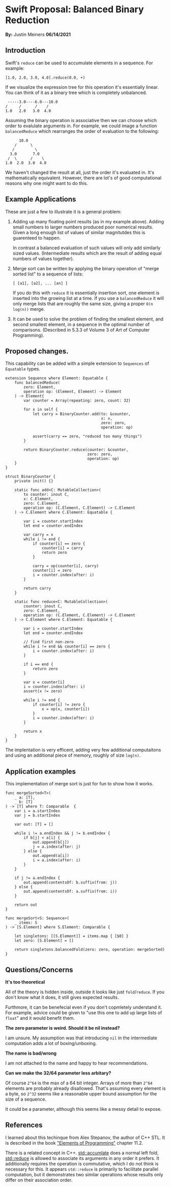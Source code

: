 Swift Proposal: Balanced Binary Reduction
=========================================

**By:** Justin Meiners
**06/14/2021**

## Introduction

Swift's `reduce` can be used to accumulate elements in a sequence.
For example:
    
    [1.0, 2.0, 3.0, 4.0].reduce(0.0, +)

If we visualize the expression tree for this operation
it's essentially linear.
You can think of it as a binary tree which is completely unbalanced.

     -----3.0----6.0---10.0
    /     /      /    /
    1.0   2.0   3.0  4.0


Assuming the binary operation is associative then we can choose which
order to evalulate arguments in.
For example, we could image a function `balancedReduce` which rearranges
the order of evaluation to the following:


          10.0
        /      \
       /         \
      3.0       7.0
     /  \      /    \
    1.0  2.0  3.0  4.0


We haven't changed the result at all, just the order it's evaluated in.
It's mathematically equivalent.
However, there are lot's
of good computational reasons why one might want to do this.

## Example Applications

These are just a few to illustrate it is a general problem:

1. Adding up many floating point results (as in my example above).
   Adding small numbers to larger numbers produced poor numerical results.
   Given a long enough list of values of similar magnitutdes
   this is guarenteed to happen.
   
   In contrast a balanced evaluation of such values will
   only add similarly sized values. (Intermediate results which are
   the result of adding equal numbers of values together).

2. Merge sort can be written by applying the binary operation
   of "merge sorted list" to a sequence of lists:

       [ [a1], [a2], ... [an] ]

    If you do this with `reduce` it is essentially insertion sort,
    one element is inserted into the growing list at a time.
    If you use a `balancedReduce` it will only merge lists
    that are roughly the same size, giving a proper
    `O(n log(n))` merge.

3. It can be used to solve the problem of finding the smallest
   element, and second smallest element, in a sequence
   in the optimal number of comparisons.
   (Described in 5.3.3 of Volume 3 of Art of Computer Programming).

## Proposed changes.

This capability can be added with a simple extension to `Sequences`
of `Equatable` types.

    extension Sequence where Element: Equatable {
        func balancedReduce(
            zero: Element,
            operation op: (Element, Element) -> Element
        ) -> Element{
            var counter = Array(repeating: zero, count: 32)
            
            for x in self {
                let carry = BinaryCounter.add(to: &counter,
                                              x: x,
                                              zero: zero,
                                              operation: op)
                
                assert(carry == zero, "reduced too many things")
            }
     
            return BinaryCounter.reduce(counter: &counter,
                                        zero: zero,
                                        operation: op)
        }
    }

    struct BinaryCounter {
        private init() {}
        
        static func add<C: MutableCollection>(
            to counter: inout C,
            x: C.Element,
            zero: C.Element,
            operation op: (C.Element, C.Element) -> C.Element
        ) -> C.Element where C.Element: Equatable {
            
            var i = counter.startIndex
            let end = counter.endIndex
            
            var carry = x
            while i != end {
                if counter[i] == zero {
                    counter[i] = carry
                    return zero
                }
                
                carry = op(counter[i], carry)
                counter[i] = zero
                i = counter.index(after: i)
            }
            
            return carry
        }
        
        static func reduce<C: MutableCollection>(
            counter: inout C,
            zero: C.Element,
            operation op: (C.Element, C.Element) -> C.Element
        ) -> C.Element where C.Element: Equatable {
            
            var i = counter.startIndex
            let end = counter.endIndex
            
            // find first non-zero
            while i != end && counter[i] == zero {
                i = counter.index(after: i)
            }
            
            if i == end {
                return zero
            }
            
            var x = counter[i]
            i = counter.index(after: i)
            assert(x != zero)

            while i != end {
                if counter[i] != zero {
                    x = op(x, counter[i])
                }
                i = counter.index(after: i)
            }
            
            return x
        }
    }



The implentation is very efficent, adding very few additional
computaitons and using an additional piece of memory, roughly
of size `log(n)`.

## Application examples


This implementation of merge sort
is just for fun to show how it works.

    func mergeSorted<T>(
        _ a: [T],
        _ b: [T]
    ) -> [T] where T: Comparable  {
        var i = a.startIndex
        var j = b.startIndex
        
        var out: [T] = []
        
        while i != a.endIndex && j != b.endIndex {
            if b[j] < a[i] {
                out.append(b[j])
                j = a.index(after: j)
            } else {
                out.append(a[i])
                i = a.index(after: i)
            }
        }
        
        if j != a.endIndex {
            out.append(contentsOf: b.suffix(from: j))
        } else {
            out.append(contentsOf: a.suffix(from: i))
        }
        
        return out
    }
    
    func mergeSort<S: Sequence>(
        _ items: S
    ) -> [S.Element] where S.Element: Comparable {
        
        let singletons: [[S.Element]] = items.map { [$0] }
        let zero: [S.Element] = []
        
        return singletons.balancedFold(zero: zero, operation: mergeSorted)
    }


## Questions/Concerns

**It's too theoretical**

All of the theory is hidden inside,
outside it looks like just `fold`/`reduce`.
If you don't know what it does, it still gives expected results.


Furthmore, it can be benefecial even if you don't
copmletely understand it.
For example, advice could be given to "use this one to add up large lists of `float`"
and it would benefit them.

**The zero parameter is weird. Should it be nil instead?**

I am unsure.
My assumption was that introducing `nil` in the intermediate
computation adds a lot of boxing/unboxing.

**The name is bad/wrong**

I am not attached to the name and happy to hear recommendations.

**Can we make the 32/64 parameter less arbitary?**

Of course `2^64` is the max of a 64 bit integer.
Arrays of more than `2^64` elements are probably already disallowed.
That's assuming every element is a byte,
so `2^32` seems like a reasonable upper bound assumption for the size
of a sequence.

It could be a parameter, although this seems like a messy detail
to expose.

## References

I learned about this techinque from Alex Stepanov, the author 
of C++ STL.
It is described in the book ["Elements of Programming"][eop]
chapter 11.2.

There is a related concept in C++.
[std::accumlate][std-accumulate] 
does a normal left fold,
[std::reduce][std-reduce]
is allowed to associate its arguments 
in any order it prefers.
It additionally requires the operation is commutative,
which I do not think is necessary for this.
It appears `std::reduce` is primarily to facilitate parallel
computation, but it demonstrates two similar operations
whose results only differ on their association order.

[eop]: http://elementsofprogramming.com/
[std-accumulate]: https://en.cppreference.com/w/cpp/algorithm/accumulate
[std-reduce]: https://en.cppreference.com/w/cpp/algorithm/reduce

